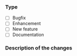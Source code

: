 ### Type

- [ ] Bugfix
- [ ] Enhancement
- [ ] New feature
- [ ] Documentation

### Description of the changes
